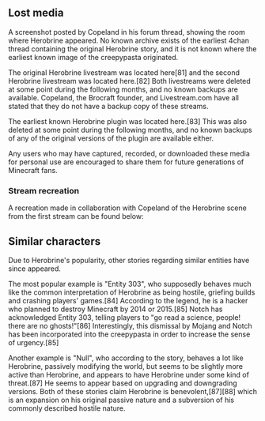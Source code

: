 ## Lost media
A screenshot posted by Copeland in his forum thread, showing the room where Herobrine appeared.
No known archive exists of the earliest 4chan thread containing the original Herobrine story, and it is not known where the earliest known image of the creepypasta originated.

The original Herobrine livestream was located here[81] and the second Herobrine livestream was located here.[82] Both livestreams were deleted at some point during the following months, and no known backups are available. Copeland, the Brocraft founder, and Livestream.com have all stated that they do not have a backup copy of these streams.

The earliest known Herobrine plugin was located here.[83] This was also deleted at some point during the following months, and no known backups of any of the original versions of the plugin are available either.

Any users who may have captured, recorded, or downloaded these media for personal use are encouraged to share them for future generations of Minecraft fans.

### Stream recreation
A recreation made in collaboration with Copeland of the Herobrine scene from the first stream can be found below:




## Similar characters
Due to Herobrine's popularity, other stories regarding similar entities have since appeared.

The most popular example is "Entity 303", who supposedly behaves much like the common interpretation of Herobrine as being hostile, griefing builds and crashing players' games.[84] According to the legend, he is a hacker who planned to destroy Minecraft by 2014 or 2015.[85] Notch has acknowledged Entity 303, telling players to "go read a science, people! there are no ghosts!"[86] Interestingly, this dismissal by Mojang and Notch has been incorporated into the creepypasta in order to increase the sense of urgency.[85]

Another example is "Null", who according to the story, behaves a lot like Herobrine, passively modifying the world, but seems to be slightly more active than Herobrine, and appears to have Herobrine under some kind of threat.[87] He seems to appear based on upgrading and downgrading versions. Both of these stories claim Herobrine is benevolent,[87][88] which is an expansion on his original passive nature and a subversion of his commonly described hostile nature.


